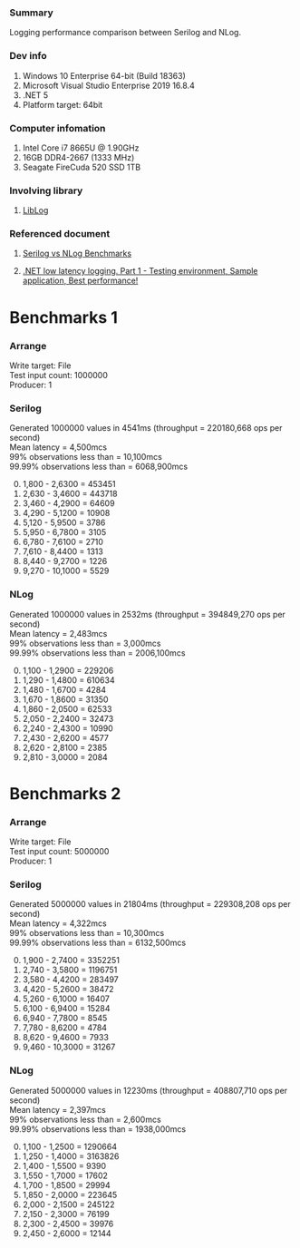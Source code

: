 ### Summary
Logging performance comparison between Serilog and NLog.

### Dev info

1. Windows 10 Enterprise 64-bit (Build 18363) 
2. Microsoft Visual Studio Enterprise 2019 16.8.4
3. .NET 5
4. Platform target: 64bit 

### Computer infomation

1. Intel Core i7 8665U @ 1.90GHz  
2. 16GB DDR4-2667 (1333 MHz)
3. Seagate FireCuda 520 SSD 1TB

### Involving library

1. [LibLog](https://github.com/damianh/LibLog)

### Referenced document

1. [Serilog vs NLog Benchmarks](https://www.darylcumbo.net/serilog-vs-nlog-benchmarks/)

2. [.NET low latency logging. Part 1 - Testing environment, Sample application, Best performance!](https://deep-depth.blogspot.com/2014/01/choose-solution-for-low-latency-logging.html)

# Benchmarks 1

### Arrange

Write target: File  
Test input count: 1000000  
Producer: 1  

### Serilog

Generated 1000000 values in 4541ms (throughput = 220180,668 ops per second)  
Mean latency = 4,500mcs  
99% observations less than = 10,100mcs  
99.99% observations less than = 6068,900mcs

0) 1,800 - 2,6300 = 453451
1) 2,630 - 3,4600 = 443718
2) 3,460 - 4,2900 = 64609
3) 4,290 - 5,1200 = 10908
4) 5,120 - 5,9500 = 3786
5) 5,950 - 6,7800 = 3105
6) 6,780 - 7,6100 = 2710
7) 7,610 - 8,4400 = 1313
8) 8,440 - 9,2700 = 1226
9) 9,270 - 10,1000 = 5529

### NLog

Generated 1000000 values in 2532ms (throughput = 394849,270 ops per second)  
Mean latency = 2,483mcs  
99% observations less than = 3,000mcs  
99.99% observations less than = 2006,100mcs

0) 1,100 - 1,2900 = 229206
1) 1,290 - 1,4800 = 610634
2) 1,480 - 1,6700 = 4284
3) 1,670 - 1,8600 = 31350
4) 1,860 - 2,0500 = 62533
5) 2,050 - 2,2400 = 32473
6) 2,240 - 2,4300 = 10990
7) 2,430 - 2,6200 = 4577
8) 2,620 - 2,8100 = 2385
9) 2,810 - 3,0000 = 2084

# Benchmarks 2

### Arrange

Write target: File  
Test input count: 5000000  
Producer: 1  

### Serilog

Generated 5000000 values in 21804ms (throughput = 229308,208 ops per second)  
Mean latency = 4,322mcs  
99% observations less than = 10,300mcs  
99.99% observations less than = 6132,500mcs  

0) 1,900 - 2,7400 = 3352251
1) 2,740 - 3,5800 = 1196751
2) 3,580 - 4,4200 = 283497
3) 4,420 - 5,2600 = 38472
4) 5,260 - 6,1000 = 16407
5) 6,100 - 6,9400 = 15284
6) 6,940 - 7,7800 = 8545
7) 7,780 - 8,6200 = 4784
8) 8,620 - 9,4600 = 7933
9) 9,460 - 10,3000 = 31267

### NLog

Generated 5000000 values in 12230ms (throughput = 408807,710 ops per second)  
Mean latency = 2,397mcs  
99% observations less than = 2,600mcs  
99.99% observations less than = 1938,000mcs

0) 1,100 - 1,2500 = 1290664
1) 1,250 - 1,4000 = 3163826
2) 1,400 - 1,5500 = 9390
3) 1,550 - 1,7000 = 17602
4) 1,700 - 1,8500 = 29994
5) 1,850 - 2,0000 = 223645
6) 2,000 - 2,1500 = 245122
7) 2,150 - 2,3000 = 76199
8) 2,300 - 2,4500 = 39976
9) 2,450 - 2,6000 = 12144